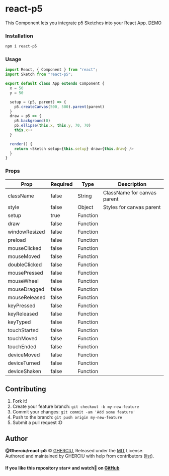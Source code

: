 # react-p5

This Component lets you integrate p5 Sketches into your React App. [DEMO](https://codesandbox.io/s/k09k8knxz5)

### Installation

```bash
npm i react-p5
```

### Usage

```js
import React, { Component } from "react";
import Sketch from "react-p5";

export default class App extends Component {
  x = 50
  y = 50

  setup = (p5, parent) => {
    p5.createCanvas(500, 500).parent(parent)
  }
  draw = p5 => {
    p5.background(0)
    p5.ellipse(this.x, this.y, 70, 70)
    this.x++
  }

  render() {
    return <Sketch setup={this.setup} draw={this.draw} />
  }
}
```

### Props

| Prop          | Required | Type     | Description                 |
| ------------- | -------- | -------- | --------------------------- |
| className     | false    | String   | ClassName for canvas parent |
| style         | false    | Object   | Styles for canvas parent    |
| setup         | true     | Function |                             |
| draw          | false    | Function |                             |
| windowResized | false    | Function |                             |
| preload       | false    | Function |                             |
| mouseClicked  | false    | Function |                             |
| mouseMoved    | false    | Function |                             |
| doubleClicked | false    | Function |                             |
| mousePressed  | false    | Function |                             |
| mouseWheel    | false    | Function |                             |
| mouseDragged  | false    | Function |                             |
| mouseReleased | false    | Function |                             |
| keyPressed    | false    | Function |                             |
| keyReleased   | false    | Function |                             |
| keyTyped      | false    | Function |                             |
| touchStarted  | false    | Function |                             |
| touchMoved    | false    | Function |                             |
| touchEnded    | false    | Function |                             |
| deviceMoved   | false    | Function |                             |
| deviceTurned  | false    | Function |                             |
| deviceShaken  | false    | Function |                             |


## Contributing

1. Fork it!
2. Create your feature branch: `git checkout -b my-new-feature`
3. Commit your changes: `git commit -am 'Add some feature'`
4. Push to the branch: `git push origin my-new-feature`
5. Submit a pull request :D

## Author

**@Gherciu/react-p5** © [GHERCIU](https://github.com/Gherciu), Released under the [MIT](https://github.com/Gherciu/react-p5/blob/master/LICENSE) License.<br>
Authored and maintained by GHERCIU with help from contributors ([list](https://github.com/Gherciu/react-p5/contributors)).

#### If you like this repository star⭐ and watch👀 on [GitHub](https://github.com/Gherciu/react-p5)
